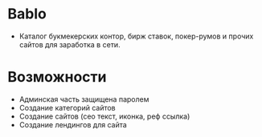 # Bablo	

- Каталог букмекерских контор, бирж ставок, 
  покер-румов и прочих сайтов для заработка в сети.

# Возможности

- Админская часть защищена паролем
- Создание категорий сайтов
- Создание сайтов (сео текст, иконка, реф ссылка)
- Создание лендингов для сайта



